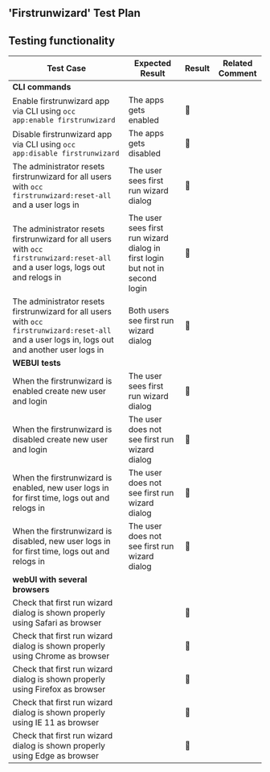 ## 'Firstrunwizard' Test Plan

## Testing functionality

Test Case | Expected Result | Result | Related Comment
------------- | -------------- | ----- | ------
**CLI commands** |  |   |
Enable firstrunwizard app via CLI using ```occ app:enable firstrunwizard``` | The apps gets enabled | :construction:  |
Disable firstrunwizard app via CLI using ```occ app:disable firstrunwizard``` | The apps gets disabled | :construction:  |
The administrator resets firstrunwizard for all users with ```occ firstrunwizard:reset-all``` and a user logs in | The user sees first run wizard dialog | :construction: |
The administrator resets firstrunwizard for all users with ```occ firstrunwizard:reset-all``` and a user logs, logs out and relogs in | The user sees first run wizard dialog in first login but not in second login | :construction: |
The administrator resets firstrunwizard for all users with ```occ firstrunwizard:reset-all``` and a user logs in, logs out and another user logs in | Both users see first run wizard dialog | :construction: |
**WEBUI tests** |  |   |
When the firstrunwizard is enabled create new user and login | The user sees first run wizard dialog | :construction: |
When the firstrunwizard is disabled create new user and login | The user does not see first run wizard dialog | :construction: |
When the firstrunwizard is enabled, new user logs in for first time, logs out and relogs in | The user does not see first run wizard dialog | :construction:|
When the firstrunwizard is disabled, new user logs in for first time, logs out and relogs in | The user does not see first run wizard dialog | :construction:|
**webUI with several browsers**|  |   |
Check that first run wizard dialog is shown properly using Safari as browser|  | :construction:  |
Check that first run wizard dialog is shown properly using Chrome as browser|  | :construction:  |
Check that first run wizard dialog is shown properly using Firefox as browser|  | :construction:  |
Check that first run wizard dialog is shown properly using IE 11 as browser|  | :construction:  |
Check that first run wizard dialog is shown properly using Edge as browser|  | :construction:  |